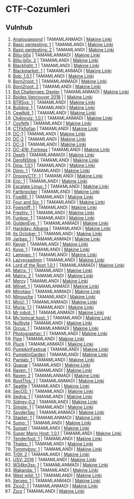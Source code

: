 
# CTF-Cozumleri

## Vulnhub

1. [Analougepond]() | TAMAMLANMADI | [Makine Linki](https://www.vulnhub.com/entry/analougepond-1,185/)
2. [Basic pentesting: 1](https://github.com/thealper2/CTF-Cozumleri/blob/main/Vulnhub/basic_penetration.txt) | TAMAMLANDI | [Makine Linki](https://www.vulnhub.com/entry/basic-pentesting-1,216/)
3. [Basic pentesting: 2](https://github.com/thealper2/CTF-Cozumleri/blob/main/Vulnhub/basic_pentesting-2.txt) | TAMAMLANDI | [Makine Linki](https://www.vulnhub.com/entry/basic-pentesting-2,241/) 
4. [Billu-b0x](https://github.com/thealper2/CTF-Cozumleri/blob/main/Vulnhub/billu-b0x.txt) | TAMAMLANMADI | [Makine Linki](https://www.vulnhub.com/entry/billu-b0x,188/) 
5. [Billu-b0x: 2](https://github.com/thealper2/CTF-Cozumleri/blob/main/Vulnhub/billu-b0x-2.txt) | TAMAMLANDI | [Makine Linki](https://www.vulnhub.com/entry/billu-b0x-2,238/) 
6. [Blacklight: 1]() | TAMAMLANDI | [Makine Linki](https://www.vulnhub.com/entry/blacklight-1,242/)
7. [Blackmarket: 1]() | TAMAMLANMADI | [Makine Linki](https://www.vulnhub.com/entry/blackmarket-1,223/)
8. [Bob: 1.0.1]() | TAMAMLANDI | [Makine Linki](https://www.vulnhub.com/entry/bob-101,226/)
9. [Born2root: 1](https://github.com/thealper2/CTF-Cozumleri/blob/main/Vulnhub/born2root-1.txt) | TAMAMLANMADI | [Makine Linki](https://www.vulnhub.com/entry/born2root-1,197/) 
10. [Born2root: 2](https://github.com/thealper2/CTF-Cozumleri/blob/main/Vulnhub/born2root-2.txt) | TAMAMLANDI | [Makine Linki](https://www.vulnhub.com/entry/born2root-2,291/)
11. [Bot Challenges: Dexter](https://github.com/thealper2/CTF-Cozumleri/blob/main/Vulnhub/bot-challenges-dexter.txt) | TAMAMLANMADI | [Makine Linki](https://www.vulnhub.com/entry/bot-challenges-dexter,59/)
12. [Bsides Vancouver 2018](https://github.com/thealper2/CTF-Cozumleri/blob/main/Vulnhub/bsides-vancouver-2018.txt) | | [Makine Linki](https://www.vulnhub.com/entry/bsides-vancouver-2018-workshop,231/) 
13. [BTRSys: 1](https://github.com/thealper2/CTF-Cozumleri/blob/main/Vulnhub/BTRsys-1.txt) | TAMAMLANDI | [Makine Linki](https://www.vulnhub.com/entry/btrsys-v1,195/) 
14. [Bulldog: 1](https://github.com/thealper2/CTF-Cozumleri/blob/main/Vulnhub/bulldog-1.txt) | TAMAMLANDI | [Makine Linki](https://www.vulnhub.com/entry/bulldog-1,211/) 
15. [Cewlkid: 1](https://github.com/thealper2/CTF-Cozumleri/blob/main/Vulnhub/cewlkid-1.txt) | TAMAMLANDI | [Makine Linki](https://www.vulnhub.com/entry/cewlkid-1,559/) 
16. [Ch4inrulz: 1.0.1]() | TAMAMLANMADI | [Makine Linki](https://www.vulnhub.com/entry/ch4inrulz-101,247/)
17. [Covfefe]() | TAMAMLANDI | [Makine Linki](https://www.vulnhub.com/entry/covfefe-1,199/)
18. [CTFkfiofan]() | TAMAMLANDI | [Makine Linki](https://www.hackingarticles.in/kfiofan1-vulnhub-walkthrough/)
19. [DC-1](https://github.com/thealper2/CTF-Cozumleri/blob/main/Vulnhub/dc-1.txt) | TAMAMLANDI | [Makine Linki](https://www.vulnhub.com/entry/dc-1,292/)
20. [DC-2](https://github.com/thealper2/CTF-Cozumleri/blob/main/Vulnhub/dc-2.txt) | TAMAMLANDI | [Makine Linki](https://www.vulnhub.com/entry/dc-2,311/)
21. [DC-3](https://github.com/thealper2/CTF-Cozumleri/blob/main/Vulnhub/dc-3.txt) | TAMAMLANDI | [Makine Linki](https://www.vulnhub.com/entry/dc-32,312/)
22. [DC-416: Fortress](https://github.com/thealper2/CTF-Cozumleri/blob/main/Vulnhub/dc416-fortress.txt) | TAMAMLANDI | [Makine Linki](https://www.vulnhub.com/entry/dc416-2016,168/)
23. [Depth]() | TAMAMLANMADI | [Makine Linki](https://www.vulnhub.com/entry/depth-1,213/)
24. [DerpNStink]() | TAMAMLANDI | [Makine Linki](https://www.vulnhub.com/entry/derpnstink-1,221/)
25. [Dina: 1.0.1](https://github.com/thealper2/CTF-Cozumleri/blob/main/Vulnhub/dina-1.txt) | TAMAMLANDI | [Makine Linki](https://www.vulnhub.com/entry/dina-101,200/) 
26. [Djinn: 1](https://github.com/thealper2/CTF-Cozumleri/blob/main/Vulnhub/djinn-1.txt) | TAMAMLANDI | [Makine Linki](https://www.vulnhub.com/entry/djinn-1,397/)
27. [DroopyCTF: 1](https://github.com/thealper2/CTF-Cozumleri/blob/main/Vulnhub/droopyctf-1.txt) | TAMAMLANDI | [Makine Linki](https://www.vulnhub.com/entry/droopy-v02,143/)
28. [Eric: 1](https://github.com/thealper2/CTF-Cozumleri/blob/main/Vulnhub/eric-1.txt) | TAMAMLANDI | [Makine Linki](https://www.vulnhub.com/entry/sp-eric,274/)
29. [Escalate Linux: 1]() | TAMAMLANDI | [Makine Linki](https://www.vulnhub.com/entry/escalate_linux-1,323/)
30. [Fartknocker](https://github.com/thealper2/CTF-Cozumleri/blob/main/Vulnhub/fartknocker.txt) | TAMAMLANDI | [Makine Linki](https://www.vulnhub.com/entry/tophatsec-fartknocker,115/)
31. [Five86: 1](https://github.com/thealper2/CTF-Cozumleri/blob/main/Vulnhub/five86-1.txt) | TAMAMLANDI | [Makine Linki](https://www.vulnhub.com/entry/five86-1,417/) 
32. [Four and Six: 1](https://github.com/thealper2/CTF-Cozumleri/blob/main/Vulnhub/four_and_six-1.txt) | TAMAMLANDI | [Makine Linki](https://www.vulnhub.com/entry/fourandsix-1,236/) 
33. [Fowsniff: 1](https://github.com/thealper2/CTF-Cozumleri/blob/main/Vulnhub/fowsniff-1.txt) | TAMAMLANDI | [Makine Linki](https://www.vulnhub.com/entry/fowsniff-1,262/) 
34. [Freshly: 1](https://github.com/thealper2/CTF-Cozumleri/blob/main/Vulnhub/freshly-1.txt) | TAMAMLANDI | [Makine Linki](https://www.vulnhub.com/entry/tophatsec-freshly,118/) 
35. [Funbox: 1](https://github.com/thealper2/CTF-Cozumleri/blob/main/Vulnhub/funbox-1.txt) | TAMAMLANDI | [Makine Linki](https://www.vulnhub.com/entry/funbox-1,518/)
36. [GoldenEye: 1]() | TAMAMLANMADI | [Makine Linki](https://www.vulnhub.com/entry/goldeneye-1,240/)
37. [Hackday: Albania](https://github.com/thealper2/CTF-Cozumleri/blob/main/Vulnhub/hackday_albania.txt) | TAMAMLANDI | [Makine Linki](https://www.vulnhub.com/entry/hackday-albania,167/) 
38. [Its October: 1](https://github.com/thealper2/CTF-Cozumleri/blob/main/Vulnhub/its_october-1.txt) | TAMAMLANDI | [Makine Linki](https://www.vulnhub.com/entry/its-october-1,460/) 
39. [Jarbas: 1](https://github.com/thealper2/CTF-Cozumleri/blob/main/Vulnhub/jarbas-1.txt) | TAMAMLANMADI | [Makine Linki](https://www.vulnhub.com/entry/jarbas-1,232/) 
40. [Kevgir](https://github.com/thealper2/CTF-Cozumleri/blob/main/Vulnhub/kevgir.txt) | TAMAMLANDI | [Makine Linki](https://www.vulnhub.com/entry/kevgir-1,137/) 
41. [Kuya: 1]() | TAMAMLANDI | [Makine Linki](https://www.vulnhub.com/entry/kuya-1,283/)
42. [Lampiao: 1](https://github.com/thealper2/CTF-Cozumleri/blob/main/Vulnhub/lampiao-1.txt) | TAMAMLANDI | [Makine Linki](https://www.vulnhub.com/entry/lampiao-1,249/)
43. [Lazysysadmin](https://github.com/thealper2/CTF-Cozumleri/blob/main/Vulnhub/lazysysadmin.txt) | TAMAMLANDI | [Makine Linki](https://www.vulnhub.com/entry/lazysysadmin-1,205/)
44. [Lord of the Root 1.0.1](https://github.com/thealper2/CTF-Cozumleri/blob/main/Vulnhub/lord_of_the_root_1dot0dot1.txt) | TAMAMLANMADI | [Makine Linki](https://www.vulnhub.com/entry/lord-of-the-root-101,129/)
45. [Matrix: 1](https://github.com/thealper2/CTF-Cozumleri/blob/main/Vulnhub/matrix-1.txt) | TAMAMLANDI | [Makine Linki](https://www.vulnhub.com/entry/matrix-1,259/) 
46. [Matrix: 2]() | TAMAMLANDI | [Makine Linki](https://www.vulnhub.com/entry/matrix-2,279/)
47. [Mercy]() | TAMAMLANDI | [Makine Linki](https://www.vulnhub.com/entry/digitalworldlocal-mercy-v2,263/)
48. [Milnet: 1]() | TAMAMLANMADI | [Makine Linki](https://www.vulnhub.com/entry/milnet-1,148/)
49. [Minotaur](https://github.com/thealper2/CTF-Cozumleri/blob/main/Vulnhub/minotaur.txt) | TAMAMLANMADI | [Makine Linki](https://www.vulnhub.com/entry/sectalks-bne0x00-minotaur,139/) 
50. [Minouche](https://github.com/thealper2/CTF-Cozumleri/blob/main/Vulnhub/minouche-1.txt) | TAMAMLANDI | [Makine Linki](https://www.vulnhub.com/entry/minouche-1,466/) 
51. [MinU: 1]() | TAMAMLANMADI | [Makine Linki](https://www.vulnhub.com/entry/minu-1,235/)
52. [Moria: 1.1](https://github.com/thealper2/CTF-Cozumleri/blob/main/Vulnhub/moria-1dot1.txt) | TAMAMLANDI | [Makine Linki](https://www.vulnhub.com/entry/moria-11,187/) 
53. [Mr robot: 1](https://github.com/thealper2/CTF-Cozumleri/blob/main/Vulnhub/mr_robot-1.txt) | TAMAMLANMADI | [Makine Linki](https://www.vulnhub.com/entry/mr-robot-1,151/) 
54. [My tomcat host: 1](https://github.com/thealper2/CTF-Cozumleri/blob/main/Vulnhub/my_tomcat_host-1.txt) | TAMAMLANDI | [Makine Linki](https://www.vulnhub.com/entry/my-tomcat-host-1,457/) 
55. [Nullbyte](https://github.com/thealper2/CTF-Cozumleri/blob/main/Vulnhub/nullbyte-1.txt) | TAMAMLANDI | [Makine Linki](https://www.vulnhub.com/entry/nullbyte-1,126/) 
56. [Orcus: 1](https://github.com/thealper2/CTF-Cozumleri/blob/main/Vulnhub/orcus-1.txt) | TAMAMLANMADI | [Makine Linki](https://www.vulnhub.com/entry/hackfest2016-orcus,182/) 
57. [Photographer: 1](https://github.com/thealper2/CTF-Cozumleri/blob/main/Vulnhub/photographer-1.txt) | TAMAMLANDI | [Makine Linki](https://www.vulnhub.com/entry/photographer-1,519/)
58. [Pipe](https://github.com/thealper2/CTF-Cozumleri/blob/main/Vulnhub/pipe.txt) | TAMAMLANDI | [Makine Linki](https://www.vulnhub.com/entry/devrandom-pipe,124/)
59. [Pluck](https://github.com/thealper2/CTF-Cozumleri/blob/main/Vulnhub/pluck.txt) | TAMAMLANMADI | [Makine Linki](https://www.vulnhub.com/entry/pluck-1,178/)
60. [PumpkinFestival](https://github.com/thealper2/CTF-Cozumleri/blob/main/Vulnhub/pumpkin_festival.txt) | TAMAMLANDI | [Makine Linki](https://www.vulnhub.com/entry/mission-pumpkin-v10-pumpkinfestival,329/)
61. [PumpkinGarden](https://github.com/thealper2/CTF-Cozumleri/blob/main/Vulnhub/pumpkin_garden-1.txt) | TAMAMLANDI | [Makine Linki](https://www.vulnhub.com/entry/mission-pumpkin-v10-pumpkingarden,321/) 
62. [Pwnlab: 1](https://github.com/thealper2/CTF-Cozumleri/blob/main/Vulnhub/pwnlab-1.txt) | TAMAMLANDI | [Makine Linki](https://www.vulnhub.com/entry/pwnlab-init,158/)
63. [Quaoar](https://github.com/thealper2/CTF-Cozumleri/blob/main/Vulnhub/quaoar.txt) | TAMAMLANDI | [Makine Linki](https://www.vulnhub.com/entry/hackfest2016-quaoar,180/)
64. [Raven: 1]() | TAMAMLANDI | [Makine Linki](https://www.vulnhub.com/entry/raven-1,256/)
65. [Raven: 2]() | TAMAMLANMADI | [Makine Linki](https://www.vulnhub.com/entry/raven-2,269/)
66. [RootThis: 1]() | TAMAMLANMADI | [Makine Linki](https://www.vulnhub.com/entry/rootthis-1,272/)
67. [Seattle](https://github.com/thealper2/CTF-Cozumleri/blob/main/Vulnhub/seattle.txt) | TAMAMLANDI | [Makine Linki](https://www.vulnhub.com/entry/seattle-v03,145/)
68. [SecOS: 1](https://github.com/thealper2/CTF-Cozumleri/blob/main/Vulnhub/secOS-1.txt) | TAMAMLANDI | [Makine Linki](https://www.vulnhub.com/entry/secos-1,88/) 
69. [Sedna: 1](https://github.com/thealper2/CTF-Cozumleri/blob/main/Vulnhub/sedna-1.txt) | TAMAMLANDI | [Makine Linki](https://www.vulnhub.com/entry/hackfest2016-sedna,181/)
70. [Sidney-0.2](https://github.com/thealper2/CTF-Cozumleri/blob/main/Vulnhub/sidney-0dot2.txt) | TAMAMLANDI | [Makine Linki](https://www.vulnhub.com/entry/sidney-02,149/) 
71. [Simple: 1](https://github.com/thealper2/CTF-Cozumleri/blob/main/Vulnhub/simple-1.txt) | TAMAMLANDI | [Makine Linki](https://www.vulnhub.com/entry/sectalks-bne0x03-simple,141/)
72. [SpyderSec](https://github.com/thealper2/CTF-Cozumleri/blob/main/Vulnhub/spydersec-1.txt) | TAMAMLANMADI | [Makine Linki](https://www.vulnhub.com/entry/spydersec-challenge,128/) 
73. [Stapler: 1](https://github.com/thealper2/CTF-Cozumleri/blob/main/Vulnhub/stapler.txt) | TAMAMLANMADI | [Makine Linki](https://www.vulnhub.com/entry/stapler-1,150/) 
74. [Sumo: 1](https://github.com/thealper2/CTF-Cozumleri/blob/main/Vulnhub/sumo-1.txt) | TAMAMLANDI | [Makine Linki](https://www.vulnhub.com/entry/sumo-1,480/)
75. [Sunset](https://github.com/thealper2/CTF-Cozumleri/blob/main/Vulnhub/sunset.txt) | TAMAMLANDI | [Makine Linki](https://www.vulnhub.com/entry/sunset-1,339/) 
76. [Super Mario Host: 1.0.1]() | TAMAMLANDI | [Makine Linki](https://www.vulnhub.com/entry/super-mario-host-101,186/)
77. [Tenderfoot: 1](https://github.com/thealper2/CTF-Cozumleri/blob/main/Vulnhub/tenderfoot_1.txt) | TAMAMLANDI | [Makine Linki](https://www.vulnhub.com/entry/tenderfoot-1,581/) 
78. [Thales: 1](https://github.com/thealper2/CTF-Cozumleri/blob/main/Vulnhub/thales-1.txt) | TAMAMLANDI | [Makine Linki](https://www.vulnhub.com/entry/thales-1,749/)
79. [Tommyboy: 1](https://github.com/thealper2/CTF-Cozumleri/blob/main/Vulnhub/tommyboy-1.txt) | TAMAMLANDI | [Makine Linki](https://www.vulnhub.com/entry/tommy-boy-1,157/)
80. [Tr0ll: 2](https://github.com/thealper2/CTF-Cozumleri/blob/main/Vulnhub/tr0ll-2.txt) | TAMAMLANDI | [Makine Linki](https://www.vulnhub.com/entry/wakanda-1,251/) 
81. [USV: 2016]() | TAMAMLANDI | [Makine Linki](https://www.vulnhub.com/entry/usv-2016-v101,175/)
82. [W34kn3ss: 1]() | TAMAMLANMADI | [Makine Linki](https://www.vulnhub.com/entry/w34kn3ss-1,270/)
83. [Wakanda: 1](https://github.com/thealper2/CTF-Cozumleri/blob/main/Vulnhub/wakanda-1.txt) | TAMAMLANDI | [Makine Linki](https://www.vulnhub.com/entry/wakanda-1,251/)
84. [West wild: 1.1](https://github.com/thealper2/CTF-Cozumleri/blob/main/Vulnhub/west_wild-1.txt) | TAMAMLANDI | [Makine Linki](https://www.vulnhub.com/entry/westwild-11,338/)
85. [Xerxes: 1](https://github.com/thealper2/CTF-Cozumleri/blob/main/Vulnhub/xerxes-1.txt) | TAMAMLANMADI | [Makine Linki](https://www.vulnhub.com/entry/xerxes-1,58/)
86. [Zico2: 1]() | TAMAMLANMADI | [Makine Linki](https://www.vulnhub.com/entry/zico2-1,210/)
87. [Zorz](https://github.com/thealper2/CTF-Cozumleri/blob/main/Vulnhub/zorz.txt) | TAMAMLANDI | [Makine Linki](https://www.vulnhub.com/entry/tophatsec-zorz,117/)

